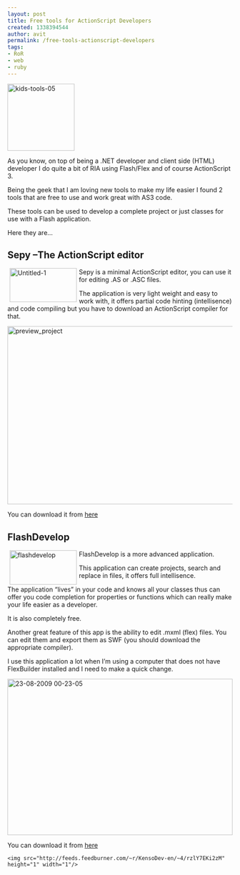 ```yaml
---
layout: post
title: Free tools for ActionScript Developers
created: 1338394544
author: avit
permalink: /free-tools-actionscript-developers
tags:
- RoR
- web
- ruby
---
```

<img alt='kids-tools-05' class='alignleft size-thumbnail wp-image-218' height='150' src='http://www.kensodev.com/wp-content/uploads/2009/08/kids-tools-05-150x150.jpg' title='kids-tools-05' width='150' />
<p>As you know, on top of being a .NET developer and client side (HTML) developer I do quite a bit of RIA using Flash/Flex and of course ActionScript 3.</p>

<p>Being the geek that I am loving new tools to make my life easier I found 2 tools that are free to use and work great with AS3 code.</p>

<p>These tools can be used to develop a complete project or just classes for use with a Flash application.</p>

<p>Here they are…<!--more--> <h2>Sepy –The ActionScript editor</h2> <img align='left' alt='Untitled-1' border='0' height='76' src='http://www.kensodev.com/wp-content/uploads/2009/08/Untitled1.jpg' style='margin: 0px 5px; display: inline; border: 0px;' title='Untitled-1' width='150' /> Sepy is a minimal ActionScript editor, you can use it for editing .AS or .ASC files.</p>

<p>The application is very light weight and easy to work with, it offers partial code hinting (intellisence) and code compiling but you have to download an ActionScript compiler for that.</p>
<a href='http://www.kensodev.com/wp-content/uploads/2009/08/preview_project.gif'><img alt='preview_project' border='0' height='399' src='http://www.kensodev.com/wp-content/uploads/2009/08/preview_project_thumb.gif' style='display: inline; border: 0px;' title='preview_project' width='520' /></a>
<p>You can download it from <a href='http://www.sephiroth.it/python/sepy.php'>here</a> <h2>FlashDevelop</h2> <a href='http://www.kensodev.com/wp-content/uploads/2009/08/flashdevelop.jpg'><img align='left' alt='flashdevelop' border='0' height='77' src='http://www.kensodev.com/wp-content/uploads/2009/08/flashdevelop_thumb.jpg' style='margin: 0px 5px; display: inline; border: 0px;' title='flashdevelop' width='150' /></a> FlashDevelop is a more advanced application.</p>

<p>This application can create projects, search and replace in files, it offers full intellisence.</p>

<p>The application “lives” in your code and knows all your classes thus can offer you code completion for properties or functions which can really make your life easier as a developer.</p>

<p>It is also completely free.</p>

<p>Another great feature of this app is the ability to edit .mxml (flex) files. You can edit them and export them as SWF (you should download the appropriate compiler).</p>

<p>I use this application a lot when I’m using a computer that does not have FlexBuilder installed and I need to make a quick change.</p>
<a href='http://www.kensodev.com/wp-content/uploads/2009/08/23082009002305.png'><img alt='23-08-2009 00-23-05' border='0' height='350' src='http://www.kensodev.com/wp-content/uploads/2009/08/23082009002305_thumb.png' style='display: inline; border: 0px;' title='23-08-2009 00-23-05' width='504' /></a>
<p>You can download it from <a href='http://www.flashdevelop.org/'>here</a></p>
      
    <img src="http://feeds.feedburner.com/~r/KensoDev-en/~4/rzlY7EKi2zM" height="1" width="1"/>

